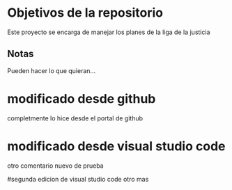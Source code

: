 # Objetivos de la repositorio

Este proyecto se encarga de manejar los planes de la liga de la justicia


## Notas
Pueden hacer lo que quieran...

# modificado desde github
completmente lo hice desde el portal de github

# modificado desde visual studio code  
otro comentario nuevo de prueba

#segunda edicion de visual studio code
otro mas
